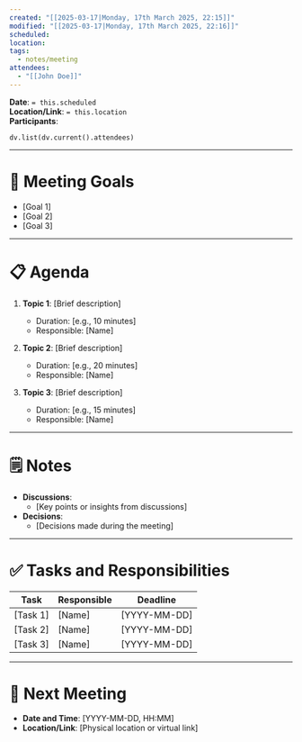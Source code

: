 ```yaml
---
created: "[[2025-03-17|Monday, 17th March 2025, 22:15]]"
modified: "[[2025-03-17|Monday, 17th March 2025, 22:16]]"
scheduled: 
location: 
tags:
  - notes/meeting
attendees:
  - "[[John Doe]]"
---
```


**Date**: `= this.scheduled`  
**Location/Link**: `= this.location`  
**Participants**:  
```dataviewjs
dv.list(dv.current().attendees)
```

---

# 🎯 Meeting Goals

- [Goal 1]
- [Goal 2]
- [Goal 3]

---

# 📋 Agenda

1. **Topic 1**: [Brief description]
   - Duration: [e.g., 10 minutes] 
   - Responsible: [Name]

2. **Topic 2**: [Brief description]
   - Duration: [e.g., 20 minutes] 
   - Responsible: [Name]
   
3. **Topic 3**: [Brief description]
   - Duration: [e.g., 15 minutes] 
   - Responsible: [Name]

---

# 🗒 Notes

- **Discussions**:
   - [Key points or insights from discussions]
- **Decisions**:
   - [Decisions made during the meeting]

---

# ✅ Tasks and Responsibilities

|Task|Responsible|Deadline|
|---|---|---|
|[Task 1]|[Name]|[YYYY-MM-DD]|
|[Task 2]|[Name]|[YYYY-MM-DD]|
|[Task 3]|[Name]|[YYYY-MM-DD]|

---

# 📆 Next Meeting

- **Date and Time**: [YYYY-MM-DD, HH:MM]
- **Location/Link**: [Physical location or virtual link]
